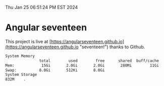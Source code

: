 Thu Jan 25 06:51:24 PM EST 2024

# Angular seventeen


This project is live at [https://angularseventeen.github.io](https://angularseventeen.github.io "seventeen!") thanks to Github.

```bash
System Memory
               total        used        free      shared  buff/cache   available
Mem:            15Gi       2.0Gi       2.0Gi       280Mi        11Gi        13Gi
Swap:          8.0Gi       512Ki       8.0Gi
System Storage
832M	.

